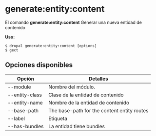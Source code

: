 # generate:entity:content
El comando **generate:entity:content** Generar una nueva entidad de contenido

**Uso:**
```
$ drupal generate:entity:content [options] 
$ gect  
```

## Opciones disponibles
Opción | Detalles
-------|-------------
--module | Nombre del módulo.
--entity-class | Clase de la entidad de contenido
--entity-name | Nombre de la entidad de contenido
--base-path | The base-path for the content entity routes
--label | Etiqueta
--has-bundles | La entidad tiene bundles
